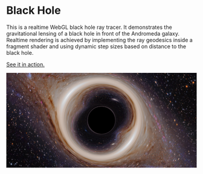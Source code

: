 Black Hole
=============

This is a realtime WebGL black hole ray tracer. It demonstrates the gravitational lensing of a black hole in front of the Andromeda galaxy. Realtime rendering is achieved by implementing the ray geodesics inside a fragment shader and using dynamic step sizes based on distance to the black hole.

[See it in action.](https://zongzhengli.github.io/black-hole)

![Demo image](image.png)
